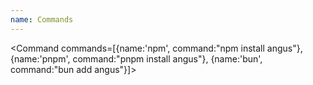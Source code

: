 ```yaml
---
name: Commands
---
```


<script>
  import Command from "$lib/components/Command.svelte";
</script>

<Command commands=[{name:'npm', command:"npm install angus"}, {name:'pnpm', command:"pnpm install angus"}, {name:'bun', command:"bun add angus"}]>

